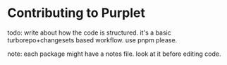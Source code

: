 # Contributing to Purplet

todo: write about how the code is structured. it's a basic turborepo+changesets based workflow. use pnpm please.

note: each package might have a notes file. look at it before editing code.
